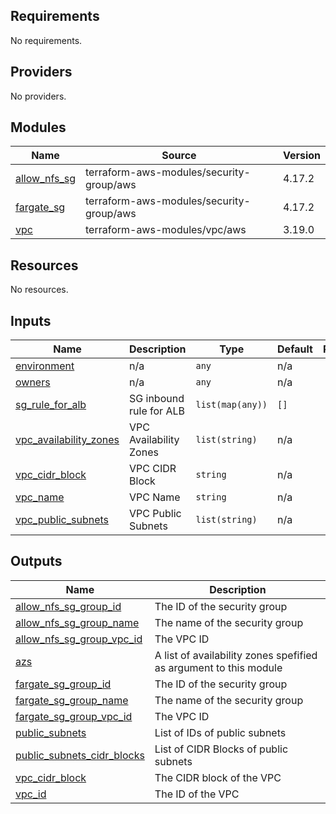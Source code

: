 ## Requirements

No requirements.

## Providers

No providers.

## Modules

| Name | Source | Version |
|------|--------|---------|
| <a name="module_allow_nfs_sg"></a> [allow\_nfs\_sg](#module\_allow\_nfs\_sg) | terraform-aws-modules/security-group/aws | 4.17.2 |
| <a name="module_fargate_sg"></a> [fargate\_sg](#module\_fargate\_sg) | terraform-aws-modules/security-group/aws | 4.17.2 |
| <a name="module_vpc"></a> [vpc](#module\_vpc) | terraform-aws-modules/vpc/aws | 3.19.0 |

## Resources

No resources.

## Inputs

| Name | Description | Type | Default | Required |
|------|-------------|------|---------|:--------:|
| <a name="input_environment"></a> [environment](#input\_environment) | n/a | `any` | n/a | yes |
| <a name="input_owners"></a> [owners](#input\_owners) | n/a | `any` | n/a | yes |
| <a name="input_sg_rule_for_alb"></a> [sg\_rule\_for\_alb](#input\_sg\_rule\_for\_alb) | SG inbound rule for ALB | `list(map(any))` | `[]` | no |
| <a name="input_vpc_availability_zones"></a> [vpc\_availability\_zones](#input\_vpc\_availability\_zones) | VPC Availability Zones | `list(string)` | n/a | yes |
| <a name="input_vpc_cidr_block"></a> [vpc\_cidr\_block](#input\_vpc\_cidr\_block) | VPC CIDR Block | `string` | n/a | yes |
| <a name="input_vpc_name"></a> [vpc\_name](#input\_vpc\_name) | VPC Name | `string` | n/a | yes |
| <a name="input_vpc_public_subnets"></a> [vpc\_public\_subnets](#input\_vpc\_public\_subnets) | VPC Public Subnets | `list(string)` | n/a | yes |

## Outputs

| Name | Description |
|------|-------------|
| <a name="output_allow_nfs_sg_group_id"></a> [allow\_nfs\_sg\_group\_id](#output\_allow\_nfs\_sg\_group\_id) | The ID of the security group |
| <a name="output_allow_nfs_sg_group_name"></a> [allow\_nfs\_sg\_group\_name](#output\_allow\_nfs\_sg\_group\_name) | The name of the security group |
| <a name="output_allow_nfs_sg_group_vpc_id"></a> [allow\_nfs\_sg\_group\_vpc\_id](#output\_allow\_nfs\_sg\_group\_vpc\_id) | The VPC ID |
| <a name="output_azs"></a> [azs](#output\_azs) | A list of availability zones spefified as argument to this module |
| <a name="output_fargate_sg_group_id"></a> [fargate\_sg\_group\_id](#output\_fargate\_sg\_group\_id) | The ID of the security group |
| <a name="output_fargate_sg_group_name"></a> [fargate\_sg\_group\_name](#output\_fargate\_sg\_group\_name) | The name of the security group |
| <a name="output_fargate_sg_group_vpc_id"></a> [fargate\_sg\_group\_vpc\_id](#output\_fargate\_sg\_group\_vpc\_id) | The VPC ID |
| <a name="output_public_subnets"></a> [public\_subnets](#output\_public\_subnets) | List of IDs of public subnets |
| <a name="output_public_subnets_cidr_blocks"></a> [public\_subnets\_cidr\_blocks](#output\_public\_subnets\_cidr\_blocks) | List of CIDR Blocks of public subnets |
| <a name="output_vpc_cidr_block"></a> [vpc\_cidr\_block](#output\_vpc\_cidr\_block) | The CIDR block of the VPC |
| <a name="output_vpc_id"></a> [vpc\_id](#output\_vpc\_id) | The ID of the VPC |
